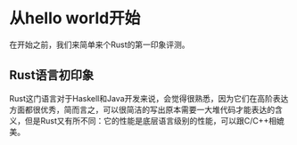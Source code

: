 # 从hello world开始


在开始之前，我们来简单来个Rust的第一印象评测。

## Rust语言初印象

Rust这门语言对于Haskell和Java开发来说，会觉得很熟悉，因为它们在高阶表达方面都很优秀，简而言之，可以很简洁的写出原本需要一大堆代码才能表达的含义，但是Rust又有所不同：它的性能是底层语言级别的性能，可以跟C/C++相媲美。

